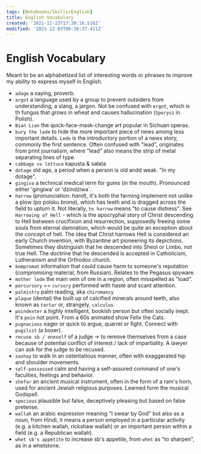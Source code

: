 ```yaml
---
tags: [Notebooks/Skills/English]
title: English Vocabulary
created: '2021-11-23T17:30:16.516Z'
modified: '2021-12-03T06:16:37.411Z'
---
```


# English Vocabulary

Meant to be an alphabetized list of interesting words or phrases to improve my ability to express myself in English.

- `adage`
a saying, proverb.
- `argot`
a language used by a group to prevent outsiders from understanding, a slang, a jargon. Not be confused with `ergot`, which is th fungus that grows in wheat and causes hallucination (`Sporysz` in Polish).
- `Bian Lian`
the quick-face-mask-change art popular in Sichuan operas.
- `bury the lede`
to hide the more important piece of news among less important details. `Lede` is the introductory portion of a news story, commonly the first sentence.  Often confused with "lead", originates from print journalism, where "lead" also means the strip of metal separating lines of type.
- `cabbage vs lettuce`
kapusta & sałata
- `dotage`
old age, a period when a person is old andd weak. "In my dotage".
- `gingiva`
a technical medical term for gums (in the mouth). Pronounced either 'gíngiwa' or 'dżíndżiwa`.
- `harrow`
(pronunciation: _haroł_), it's both the farming implement not unlike a plow (po polsku _brona_), which has teeth and is dragged across the field to upturn it. Not literally, `to harrow` means "to cause distress". See `Harrowing of Hell` - which is the apocryphal story of Christ descending to Hell between crucifixion and resurrection, supposedly freeing some souls from eternal damnation, which would be quite an exception about the concept of hell. The idea that Christ harrows Hell is considered an early Church invention, with Byzantine art pioneering its depictions. Sometimes they distinguish that he descended into Sheol or Limbo, not true Hell. The doctrine that he descended is accepted in Catholicism, Lutheranism and the Orthodox church.
- `kompromat`
information that could cause harm to someone's reputation (compromising material, from Russian). Relates to the Pegasus spyware.
- `mother lode`
the main vein of ore in a region, often misspelled as "load".
- `percursory` == `cursory`
performed with haste and scant attention.
- `palmistry`
palm reading, aka `chiromancy`
- `plaque` (dental)
the built up of calcified minerals around teeth, also known as `tartar` or, strangely, `calculus`.
- `poindexter`
a highly intelligent, bookish person but often socially inept. It's `poin` not point. From a 60s animated show Felix the Cats.
- `pugnacious`
eager or quick to argue, quarrel or fight. Connect with `pugilist` (a boxer).
- `recuse sb / oneself`
of a judge -> to remove themselves from a case because of potential conflict of interest / lack of impartiality. A lawyer can ask for the judge to be recused.
- `sashay`
to walk in an ostentatious manner, often with exaggerated hip and shoulder movements.
- `self-possessed`
calm and having a self-assured command of one's faculties, feelings and behavior.
- `shofar`
an ancient musical instrument, often in the form of a ram's horn, used for ancient Jewish religious purposes. Learned form the musical Godspell.
- `specious`
plausible but false, deceptively pleasing but based on false pretense.
- `wallah`
an arabic expression meaning "I swear by God" but also as a noun, from Hindi, it means a person employed in a particular activity (e.g. a kitchen wallah, rickshaw wallah) or an important person within a field (e.g. a Republican wallah).
- `whet sb's appetite`
to increase sb's appetite, from `whet` as "to sharpen", as in a whetstone.

